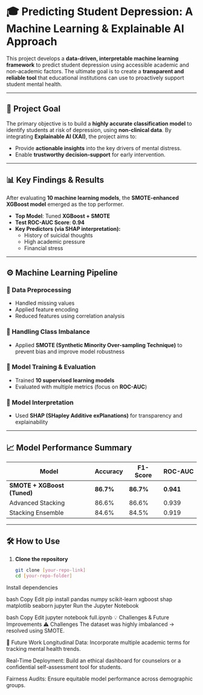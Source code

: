 # 🎓 Predicting Student Depression: A Machine Learning & Explainable AI Approach  

This project develops a **data-driven, interpretable machine learning framework** to predict student depression using accessible academic and non-academic factors. The ultimate goal is to create a **transparent and reliable tool** that educational institutions can use to proactively support student mental health.  

---

## 🚀 Project Goal  
The primary objective is to build a **highly accurate classification model** to identify students at risk of depression, using **non-clinical data**. By integrating **Explainable AI (XAI)**, the project aims to:  

- Provide **actionable insights** into the key drivers of mental distress.  
- Enable **trustworthy decision-support** for early intervention.  

---

## 📊 Key Findings & Results  

After evaluating **10 machine learning models**, the **SMOTE-enhanced XGBoost model** emerged as the top performer.  

- **Top Model**: Tuned **XGBoost + SMOTE**  
- **Test ROC-AUC Score**: **0.94**  
- **Key Predictors (via SHAP interpretation):**  
  - History of suicidal thoughts  
  - High academic pressure  
  - Financial stress  

---

## ⚙️ Machine Learning Pipeline  

### 🔹 Data Preprocessing  
- Handled missing values  
- Applied feature encoding  
- Reduced features using correlation analysis  

### 🔹 Handling Class Imbalance  
- Applied **SMOTE (Synthetic Minority Over-sampling Technique)** to prevent bias and improve model robustness  

### 🔹 Model Training & Evaluation  
- Trained **10 supervised learning models**  
- Evaluated with multiple metrics (focus on **ROC-AUC**)  

### 🔹 Model Interpretation  
- Used **SHAP (SHapley Additive exPlanations)** for transparency and explainability  

---

## 📈 Model Performance Summary  

| Model                      | Accuracy | F1-Score | ROC-AUC |
|-----------------------------|----------|----------|---------|
| **SMOTE + XGBoost (Tuned)** | **86.7%** | **86.7%** | **0.941** |
| Advanced Stacking           | 86.6%    | 86.6%    | 0.939   |
| Stacking Ensemble           | 84.6%    | 84.5%    | 0.919   |

---

## 🛠️ How to Use  

1. **Clone the repository**  
   ```bash
   git clone [your-repo-link]
   cd [your-repo-folder]
Install dependencies

bash
Copy
Edit
pip install pandas numpy scikit-learn xgboost shap matplotlib seaborn jupyter
Run the Jupyter Notebook

bash
Copy
Edit
jupyter notebook full.ipynb
💡 Challenges & Future Improvements
⚠️ Challenges
The dataset was highly imbalanced → resolved using SMOTE.

🔮 Future Work
Longitudinal Data: Incorporate multiple academic terms for tracking mental health trends.

Real-Time Deployment: Build an ethical dashboard for counselors or a confidential self-assessment tool for students.

Fairness Audits: Ensure equitable model performance across demographic groups.

